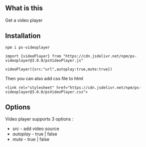 ## What is this

Get a video player

## Installation

`npm i ps-videoplayer`

```
import {videoPlayer} from "https://cdn.jsdelivr.net/npm/ps-videoplayer@3.0.0/psVideoPlayer.js"

videoPlayer({src:"url",autoplay:true,mute:true})
```

Then you can also add css file to html 

```
<link rel="stylesheet" href="https://cdn.jsdelivr.net/npm/ps-videoplayer@3.0.0/psVideoPlayer.css">
```

## Options

Video player supports 3 options :

* *src* - add video source
* *autoplay* - true | false
* *mute* - true | false


